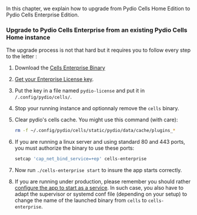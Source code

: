 In this chapter, we explain how to upgrade from Pydio Cells Home Edition to Pydio Cells Enterprise Edition.

### Upgrade to Pydio Cells Enterprise from an existing Pydio Cells Home instance

The upgrade process is not that hard but it requires you to follow every step to the letter :

1. Download the [Cells Enterprise Binary](https://download.pydio.com/pub/cells-enterprise/release/1.0.4/linux-amd64/cells-enterprise)
1. [Get your Enterprise License key](/en/docs/cells/v1/enterprise-edition-requirements).
1. Put the key in a file named `pydio-license` and put it in `/.config/pydio/cells/`.
1. Stop your running instance and optionnaly remove the `cells` binary.

1. Clear pydio's cells cache. You might use this command (with care):
    
    ```sh
    rm -f ~/.config/pydio/cells/static/pydio/data/cache/plugins_*
    ```
1. If you are running a linux server and using standard 80 and 443 ports, you must authorize the binary to use these ports:
    
    ```sh
    setcap 'cap_net_bind_service=+ep' cells-enterprise
    ```

1. Now run `./cells-enterprise start` to insure the app starts correctly.
1. If you are running under production, please remember you should rather [configure the app to start as a service](https://pydio.com/en/docs/cells/v1/launching-cells-service). In such case, you also have to adapt the supervisor or systemd conf file (depending on your setup) to change the name of the launched binary from `cells` to `cells-enterprise`.